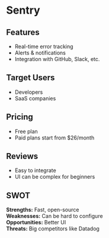 # Sentry

## Features
- Real-time error tracking
- Alerts & notifications
- Integration with GitHub, Slack, etc.

## Target Users
- Developers
- SaaS companies

## Pricing
- Free plan
- Paid plans start from $26/month

## Reviews
- Easy to integrate
-  UI can be complex for beginners

## SWOT
**Strengths:** Fast, open-source  
**Weaknesses:** Can be hard to configure  
**Opportunities:** Better UI  
**Threats:** Big competitors like Datadog
